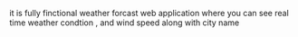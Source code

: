 it is fully finctional weather forcast web application where you can see real time  weather condtion , and wind speed along with city name 
